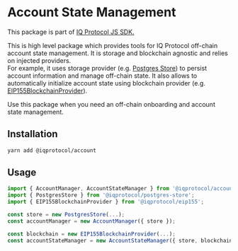 # Account State Management
This package is part of [IQ Protocol JS SDK.](https://github.com/iqalliance/iq-sdk-js)

This is high level package which provides tools for IQ Protocol off-chain account state management.
It is storage and blockchain agnostic and relies on injected providers.  
For example, it uses storage provider (e.g. [Postgres Store](https://github.com/iqalliance/iq-sdk-js/tree/main/packages/storages/postgres)) to persist account information and manage off-chain state.
It also allows to automatically initialize account state using blockchain provider (e.g. [EIP155BlockchainProvider](https://github.com/iqalliance/iq-sdk-js/tree/main/packages/blockchains/eip155)).  

Use this package when you need an off-chain onboarding and account state management.

## Installation  
```bash
yarn add @iqprotocol/account
```

## Usage
```ts
import { AccountManager, AccountStateManager } from '@iqprotocol/account';
import { PostgresStore } from '@iqprotocol/postgres-store';
import { EIP155BlockchainProvider } from '@iqprotocol/eip155';

const store = new PostgresStore(...);
const accountManager = new AccountManager({ store });

const blockchain = new EIP155BlockchainProvider(...);
const accountStateManager = new AccountStateManager({ store, blockchain });

```

